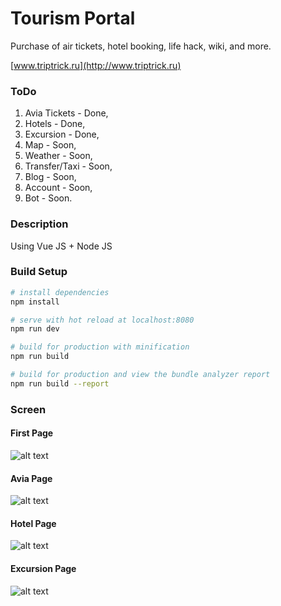# Tourism Portal
Purchase of air tickets, hotel booking, life hack, wiki, and more.


[www.triptrick.ru](http://www.triptrick.ru)

### ToDo

1. Avia Tickets - Done,
2. Hotels - Done,
3. Excursion - Done,
4. Map - Soon,
5. Weather - Soon,
6. Transfer/Taxi - Soon,
7. Blog - Soon,
8. Account - Soon,
9. Bot - Soon.


### Description

Using Vue JS + Node JS



### Build Setup

``` bash
# install dependencies
npm install

# serve with hot reload at localhost:8080
npm run dev

# build for production with minification
npm run build

# build for production and view the bundle analyzer report
npm run build --report
```

### Screen

#### First Page
![alt text](https://dl.dropboxusercontent.com/s/3r2fxgnels4odbh/Screenshot_2.png?dl=0)
#### Avia Page
![alt text](https://dl.dropboxusercontent.com/s/deukf50mt9fsmj1/Screenshot_7.png?dl=0)
#### Hotel Page
![alt text](https://dl.dropboxusercontent.com/s/e3m8l3a6bwun5ub/Screenshot_8.png?dl=0)
#### Excursion Page
![alt text](https://dl.dropboxusercontent.com/s/vdv3kreei9i1r2j/Screenshot_9.png?dl=0)
